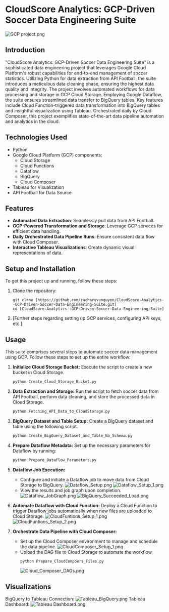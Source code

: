 # CloudScore Analytics: GCP-Driven Soccer Data Engineering Suite
![GCP project.png](img%2FGCP%20project.png)
## Introduction

"CloudScore Analytics: GCP-Driven Soccer Data Engineering Suite" is a sophisticated data engineering project that leverages Google Cloud Platform's robust capabilities for end-to-end management of soccer statistics.
Utilizing Python for data extraction from API Football, the suite introduces a meticulous data cleaning phase, ensuring the highest data quality and integrity. The project involves automated workflows for data processing and storage in GCP Cloud Storage. Employing Google Dataflow, the suite ensures streamlined data transfer to BigQuery tables. Key features include Cloud Function-triggered data transformation into BigQuery tables and insightful visualization using Tableau. Orchestrated daily by Cloud Composer, this project exemplifies state-of-the-art data pipeline automation and analytics in the cloud.

## Technologies Used

- Python
- Google Cloud Platform (GCP) components:
  - Cloud Storage
  - Cloud Functions
  - Dataflow
  - BigQuery
  - Cloud Composer
- Tableau for Visualization
- API Football for Data Source

## Features

- **Automated Data Extraction**: Seamlessly pull data from API Football.
- **GCP-Powered Transformation and Storage**: Leverage GCP services for efficient data handling.
- **Daily Orchestrated Data Pipeline Runs**: Ensure consistent data flow with Cloud Composer.
- **Interactive Tableau Visualizations**: Create dynamic visual representations of data.



## Setup and Installation
To get this project up and running, follow these steps:
1. Clone the repository:
   ```
   git clone [https://github.com/zacharyvunguyen/CloudScore-Analytics--GCP-Driven-Soccer-Data-Engineering-Suite.git]
   cd [CloudScore-Analytics--GCP-Driven-Soccer-Data-Engineering-Suite]
2. [Further steps regarding setting up GCP services, configuring API keys, etc.]

## Usage
This suite comprises several steps to automate soccer data management using GCP. Follow these steps to set up the entire workflow:

1. **Initialize Cloud Storage Bucket:**
   Execute the script to create a new bucket in Cloud Storage.
   ```bash
   python Create_Cloud_Storage_Bucket.py
   ```

2. **Data Extraction and Storage:**
   Run the script to fetch soccer data from API Football, perform data cleaning, and store the processed data in Cloud Storage.
   ```bash
   python Fetching_API_Data_to_CloudStorage.py
   ```

3. **BigQuery Dataset and Table Setup:**
   Create a BigQuery dataset and table using the following script.
   ```bash
   python Create_BigQuery_Dataset_and_Table_No_Schema.py
   ```

4. **Prepare Dataflow Metadata:**
   Set up the necessary parameters for Dataflow by running:
   ```bash
   python Prepare_Dataflow_Parameters.py
   ```

5. **Dataflow Job Execution:**
   - Configure and initiate a Dataflow job to move data from Cloud Storage to BigQuery.
     ![Dataflow_Setup.png](img%2FDataflow_Setup.png)
     ![Dataflow_Setup_1.png](img%2FDataflow_Setup_1.png)
   - View the results and job graph upon completion.
     ![Dataflow_JobGraph.png](img%2FDataflow_JobGraph.png)
     ![BigQuery_Succeeded_Load.png](img%2FBigQuery_Succeeded_Load.png)

6. **Automate Dataflow with Cloud Function:**
   Deploy a Cloud Function to trigger Dataflow jobs automatically when new files are uploaded to Cloud Storage.
   ![CloudFuntions_Setup_1.png](img%2FCloudFuntions_Setup_1.png)
   ![CloudFuntions_Setup_2.png](img%2FCloudFuntions_Setup_2.png)

7. **Orchestrate Data Pipeline with Cloud Composer:**
   - Set up the Cloud Composer environment to manage and schedule the data pipeline.
     ![CloudComposer_Setup_1.png](img%2FCloudComposer_Setup_1.png)
   - Upload the DAG file to Cloud Storage to automate the workflow.
     ```bash
     python Prepare_CloudCompoers_Files.py
     ```
     ![Cloud_Composer_DAGs.png](img%2FCloud_Composer_DAGs.png)

## Visualizations
BigQuery to Tableau Connection:
![Tableau_BigQuery.png](img%2FTableau_BigQuery.png)
Tableau Dashboard:
![Tableau Dashboard.png](img%2FTableau%20Dashboard.png)

